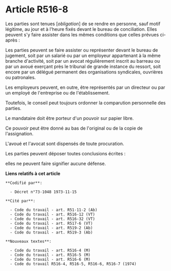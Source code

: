 # Article R516-8

Les parties sont tenues [*obligation*] de se rendre en personne, sauf motif légitime, au jour et à l'heure fixés devant le
bureau de conciliation. Elles peuvent s'y faire assister dans les mêmes conditions que celles prévues ci-après :

Les parties peuvent se faire assister ou représenter devant le bureau de jugement, soit par un salarié ou par un employeur
appartenant à la même branche d'activité, soit par un avocat régulièrement inscrit au barreau ou par un avoué exerçant près
le tribunal de grande instance du ressort, soit encore par un délégué permanent des organisations syndicales, ouvrières ou
patronales.

Les employeurs peuvent, en outre, être représentés par un directeur ou par un employé de l'entreprise ou de l'établissement.

Toutefois, le conseil peut toujours ordonner la comparution personnelle des parties.

Le mandataire doit être porteur d'un pouvoir sur papier libre.

Ce pouvoir peut être donné au bas de l'original ou de la copie de l'assignation.

L'avoué et l'avocat sont dispensés de toute procuration.

Les parties peuvent déposer toutes conclusions écrites :

elles ne peuvent faire signifier aucune défense.

**Liens relatifs à cet article**

	**Codifié par**:

	  - Décret n°73-1048 1973-11-15

	**Cité par**:

	  - Code du travail - art. R51-11-2 (Ab)
	  - Code du travail - art. R516-12 (VT)
	  - Code du travail - art. R516-32 (VT)
	  - Code du travail - art. R517-6 (VT)
	  - Code du travail - art. R519-2 (Ab)
	  - Code du travail - art. R519-3 (Ab)

	**Nouveaux textes**:

	  - Code du travail - art. R516-4 (M)
	  - Code du travail - art. R516-5 (M)
	  - Code du travail - art. R516-6 (M)
	  - Code du travail R516-4, R516-5, R516-6, R516-7 (1974)

